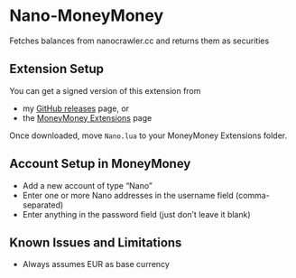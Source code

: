 # Nano-MoneyMoney

Fetches balances from nanocrawler.cc and returns them as securities

## Extension Setup

You can get a signed version of this extension from

* my [GitHub releases](https://github.com/aaronk6/Nano-MoneyMoney/releases/latest) page, or
* the [MoneyMoney Extensions](https://moneymoney-app.com/extensions/) page

Once downloaded, move `Nano.lua` to your MoneyMoney Extensions folder.

## Account Setup in MoneyMoney

* Add a new account of type “Nano”
* Enter one or more Nano addresses in the username field (comma-separated)
* Enter anything in the password field (just don’t leave it blank)

## Known Issues and Limitations

* Always assumes EUR as base currency

